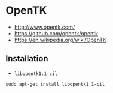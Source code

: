 # OpenTK

+   <http://www.opentk.com/>
+   <https://github.com/opentk/opentk>
+   <https://en.wikipedia.org/wiki/OpenTK>



## Installation

+   `libopentk1.1-cil`

<!---->

    sudo apt-get install libopentk1.1-cil
